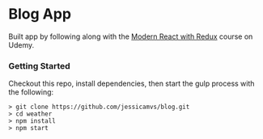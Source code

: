 # Blog App

Built app by following along with the [Modern React with Redux](https://www.udemy.com/react-redux/) course on Udemy.

### Getting Started

Checkout this repo, install dependencies, then start the gulp process with the following:

```
> git clone https://github.com/jessicamvs/blog.git
> cd weather
> npm install
> npm start
```
